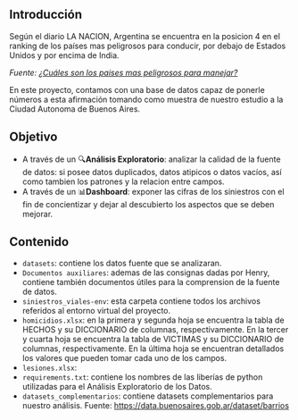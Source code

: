 ## Introducción

Según el diario LA NACION, Argentina se encuentra en la posicion 4 en el ranking de los países mas peligrosos para conducir, por debajo de Estados Unidos y por encima de India.

*Fuente: [¿Cuáles son los paises mas peligrosos para manejar?](https://www.lanacion.com.ar/autoscuales-son-los-paises-mas-peligrosos-para-manejar-y-en-que-puesto-esta-la-argentina-nid19052022/)*

En este proyecto, contamos con una base de datos capaz de ponerle números a esta afirmación tomando como muestra de nuestro estudio a la Ciudad Autonoma de Buenos Aires.

## Objetivo

- A través de un 🔍**Análisis Exploratorio**: analizar la calidad de la fuente de datos: si posee datos duplicados, datos atipicos o datos vacíos, así como tambien los patrones y la relacion entre campos.
- A través de un 📊**Dashboard**: exponer las cifras de los siniestros con el fin de concientizar y dejar al descubierto los aspectos que se deben mejorar.

## Contenido

- `datasets`: contiene los datos fuente que se analizaran.
- `Documentos auxiliares`: ademas de las consignas dadas por Henry, contiene también documentos útiles para la comprension de la fuente de datos.
- `siniestros_viales-env`: esta carpeta contiene todos los archivos referidos al entorno virtual del proyecto.
- `homicidios.xlsx`: en la primera y segunda hoja se encuentra la tabla de HECHOS y su DICCIONARIO de columnas, respectivamente. En la tercer y cuarta hoja se encuentra la tabla de VICTIMAS y su DICCIONARIO de columnas, respectivamente. En la última hoja se encuentran detallados los valores que pueden tomar cada uno de los campos.
- `lesiones.xlsx`:
- `requirements.txt`: contiene los nombres de las liberías de python utilizadas para el Análisis Exploratorio de los Datos.
- `datasets_complementarios`: contiene datasets complementarios para nuestro análisis. Fuente: https://data.buenosaires.gob.ar/dataset/barrios

